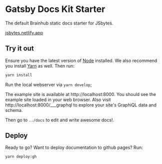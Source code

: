 # Gatsby Docs Kit Starter
The default Brainhub static docs starter for JSbytes.

[jsbytes.netlify.app](jsbytes.netlify.app)

## Try it out

Ensure you have the latest version of [Node](https://nodejs.org/en/download/) installed. We also recommend you install [Yarn](https://yarnpkg.com/en/docs/install) as well.
Then run:

```bash
yarn install
```


Run the local webserver via `yarn develop`;

The example site is available at http://localhost:8000. You should see the example site loaded in your web browser.
Also visit http://localhost:8000/___graphql to explore your site's GraphiQL data and schema.

Then go to `../docs` to edit and write awesome docs!.

## Deploy

Ready to go? Want to deploy documentation to github pages? Run:

```bash
yarn deploy:gh
```